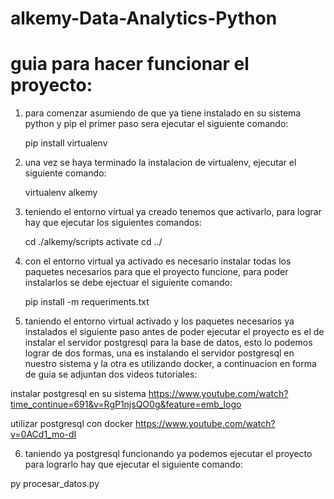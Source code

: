 # alkemy-Data-Analytics-Python


# guia para hacer funcionar el proyecto:

1. para comenzar asumiendo de que ya tiene instalado en su sistema python y pip el primer paso sera ejecutar el siguiente comando:
 
    pip install virtualenv

2. una vez se haya terminado la instalacion de virtualenv, ejecutar el siguiente comando: 
 
    virtualenv alkemy

3. teniendo el entorno virtual ya creado tenemos que activarlo, para lograr hay que ejecutar los siguientes comandos:
 
    cd ./alkemy/scripts
    activate
    cd ../
    
4. con el entorno virtual ya activado es necesario instalar todas los paquetes necesarios para que el proyecto funcione, para poder instalarlos se debe ejectuar el siguiente comando:
  
    pip install -m requeriments.txt
    
5. taniendo el entorno virtual activado y los paquetes necesarios ya instalados el siguiente paso antes de poder ejecutar el proyecto es el de instalar el servidor postgresql para la base de datos, esto lo podemos lograr de dos formas, una es instalando el servidor postgresql en nuestro sistema y la otra es utilizando docker, a continuacion en forma de guia se adjuntan dos videos tutoriales: 
    
 instalar postgresql en su sistema
   https://www.youtube.com/watch?time_continue=691&v=RgP1njsQO0g&feature=emb_logo

 utilizar postgresql con docker 
  https://www.youtube.com/watch?v=0ACd1_mo-dI
  
6. taniendo ya postgresql funcionando ya podemos ejecutar el proyecto para lograrlo hay que ejecutar el siguiente comando:

  py procesar_datos.py
  
  
